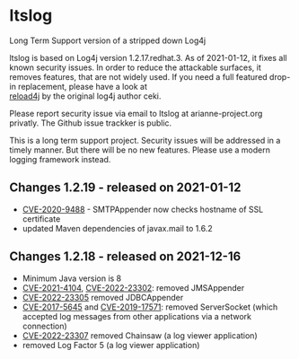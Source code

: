 # ltslog
Long Term Support version of a stripped down Log4j


ltslog is based on Log4j version 1.2.17.redhat.3.  As of 2021-01-12, it fixes all known security issues. 
In order to reduce the attackable surfaces, it removes features, that are not widely used. If you need a full featured drop-in replacement, please have a look at  
[reload4j](https://reload4j.qos.ch/) by the original log4j author ceki.

Please report security issue via email to ltslog at arianne-project.org privatly. The Github issue trackker is public.

This is a long term support project. Security issues will be addressed in a timely manner. But there will be no new features. Please use a modern logging framework instead.

## Changes 1.2.19 - released on 2021-01-12

- [CVE-2020-9488](https://nvd.nist.gov/vuln/detail/CVE-2020-9488) - SMTPAppender now checks hostname of SSL certificate
- updated Maven dependencies of javax.mail to 1.6.2

## Changes 1.2.18 - released on 2021-12-16

- Minimum Java version is 8
- [CVE-2021-4104](https://nvd.nist.gov/vuln/detail/CVE-2021-4104), [CVE-2022-23302](https://nvd.nist.gov/vuln/detail/CVE-2022-23302): removed JMSAppender
- [CVE-2022-23305](https://nvd.nist.gov/vuln/detail/CVE-2022-23305) removed JDBCAppender
- [CVE-2017-5645](https://nvd.nist.gov/vuln/detail/CVE-2017-5645) and [CVE-2019-17571](https://nvd.nist.gov/vuln/detail/CVE-2019-17571): removed ServerSocket (which accepted log messages from other applications via a network connection)
- [CVE-2022-23307](https://nvd.nist.gov/vuln/detail/CVE-2022-23307) removed Chainsaw (a log viewer application)
- removed Log Factor 5 (a log viewer application)
